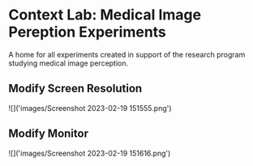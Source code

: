 # Context Lab: Medical Image Pereption Experiments

A home for all experiments created in support of the research program studying medical image perception.

## Modify Screen Resolution 
![]('images/Screenshot 2023-02-19 151555.png')

## Modify Monitor
![]('images/Screenshot 2023-02-19 151616.png')
